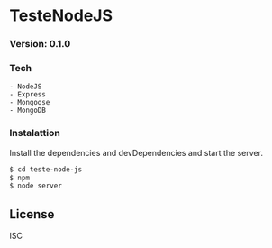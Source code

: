 # TesteNodeJS

### Version: 0.1.0
### Tech
    - NodeJS
    - Express
    - Mongoose
    - MongoDB

### Instalattion

Install the dependencies and devDependencies and start the server.

```sh
$ cd teste-node-js
$ npm
$ node server
```

License
-------
ISC